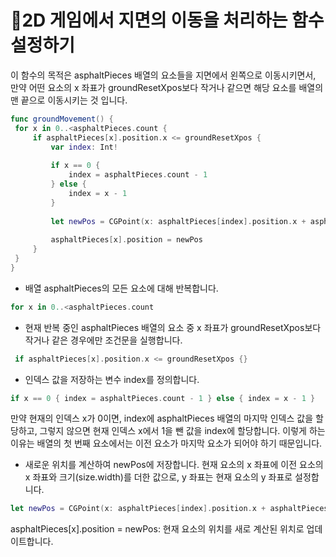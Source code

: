 # 📍2D 게임에서 지면의 이동을 처리하는 함수 설정하기

이 함수의 목적은 asphaltPieces 배열의 요소들을 지면에서 왼쪽으로 이동시키면서, 만약 어떤 요소의 x 좌표가 groundResetXpos보다 작거나 같으면 해당 요소를 배열의 맨 끝으로 이동시키는 것 입니다.
   ```swift
func groundMovement() {
    for x in 0..<asphaltPieces.count {
        if asphaltPieces[x].position.x <= groundResetXpos {
            var index: Int!
            
            if x == 0 {
                index = asphaltPieces.count - 1
            } else {
                index = x - 1
            }
            
            let newPos = CGPoint(x: asphaltPieces[index].position.x + asphaltPieces[x].size.width, y: asphaltPieces[x].position.y)
            
            asphaltPieces[x].position = newPos
        }
    }
}
```
- 배열 asphaltPieces의 모든 요소에 대해 반복합니다.
 ```swift
 for x in 0..<asphaltPieces.count
 ```
-  현재 반복 중인 asphaltPieces 배열의 요소 중 x 좌표가 groundResetXpos보다 작거나 같은 경우에만 조건문을 실행합니다.
```swift
 if asphaltPieces[x].position.x <= groundResetXpos {}
```
- 인덱스 값을 저장하는 변수 index를 정의합니다.
```swift
if x == 0 { index = asphaltPieces.count - 1 } else { index = x - 1 }
```
만약 현재의 인덱스 x가 0이면, index에 asphaltPieces 배열의 마지막 인덱스 값을 할당하고, 그렇지 않으면 현재 인덱스 x에서 1을 뺀 값을 index에 할당합니다. 이렇게 하는 이유는 배열의 첫 번째 요소에서는 이전 요소가 마지막 요소가 되어야 하기 때문입니다.

- 새로운 위치를 계산하여 newPos에 저장합니다. 현재 요소의 x 좌표에 이전 요소의 x 좌표와 크기(size.width)를 더한 값으로, y 좌표는 현재 요소의 y 좌표로 설정합니다.
```swift
let newPos = CGPoint(x: asphaltPieces[index].position.x + asphaltPieces[x].size.width, y: asphaltPieces[x].position.y)
```

asphaltPieces[x].position = newPos: 현재 요소의 위치를 새로 계산된 위치로 업데이트합니다.
